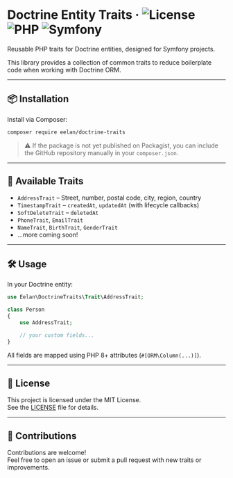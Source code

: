 # Doctrine Entity Traits · ![License](https://img.shields.io/github/license/eelan/doctrine-traits) ![PHP](https://img.shields.io/badge/PHP-^8.1-blue) ![Symfony](https://img.shields.io/badge/Symfony-Compatible-brightgreen)

Reusable PHP traits for Doctrine entities, designed for Symfony projects.

This library provides a collection of common traits to reduce boilerplate code when working with Doctrine ORM.

---

## 📦 Installation

Install via Composer:

```bash
composer require eelan/doctrine-traits
```

> ⚠️ If the package is not yet published on Packagist, you can include the GitHub repository manually in your `composer.json`.

---

## 🧱 Available Traits

- `AddressTrait` – Street, number, postal code, city, region, country
- `TimestampTrait` – `createdAt`, `updatedAt` (with lifecycle callbacks)
- `SoftDeleteTrait` – `deletedAt`
- `PhoneTrait`, `EmailTrait`
- `NameTrait`, `BirthTrait`, `GenderTrait`
- ...more coming soon!

---

## 🛠 Usage

In your Doctrine entity:

```php
use Eelan\DoctrineTraits\Trait\AddressTrait;

class Person
{
    use AddressTrait;

    // your custom fields...
}
```

All fields are mapped using PHP 8+ attributes (`#[ORM\Column(...)]`).


---

## 📄 License

This project is licensed under the MIT License.  
See the [LICENSE](LICENSE) file for details.

---

## 🙌 Contributions

Contributions are welcome!  
Feel free to open an issue or submit a pull request with new traits or improvements.
